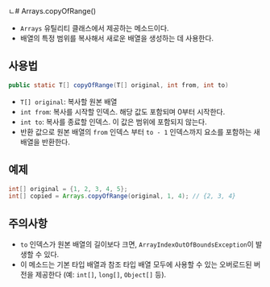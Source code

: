 ㄴ# Arrays.copyOfRange()
- `Arrays` 유틸리티 클래스에서 제공하는 메소드이다.
- 배열의 특정 범위를 복사해서 새로운 배열을 생성하는 데 사용한다.

## 사용법
```java
public static T[] copyOfRange(T[] original, int from, int to)
```
- `T[] original`: 복사할 원본 배열
- `int from`: 복사를 시작할 인덱스. 해당 값도 포함되며 0부터 시작한다.
- `int to`: 복사를 종료할 인덱스. 이 값은 범위에 포함되지 않는다.
- 반환 값으로 원본 배열의 `from` 인덱스 부터 `to - 1` 인덱스까지 요소를 포함하는 새 배열을 반환한다.

## 예제
```java
int[] original = {1, 2, 3, 4, 5};
int[] copied = Arrays.copyOfRange(original, 1, 4); // {2, 3, 4}
```

## 주의사항
- `to` 인덱스가 원본 배열의 길이보다 크면, `ArrayIndexOutOfBoundsException`이 발생할 수 있다.
- 이 메소드는 기본 타입 배열과 참조 타입 배열 모두에 사용할 수 있는 오버로드된 버전을 제공한다 (예: `int[]`, `long[]`, `Object[]` 등).